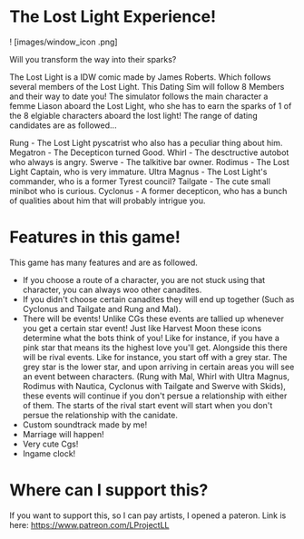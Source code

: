 # The Lost Light Experience!

! [images/window_icon .png]

Will you transform the way into their sparks?

The Lost Light is a IDW comic made by James Roberts. Which follows several members of the Lost Light. This Dating Sim will follow 8 Members and their way to date you! The simulator follows the main character a femme Liason aboard the Lost Light, who she has to earn the sparks of 1 of the 8 elgiable characters aboard the lost light! The range of dating candidates are as followed...

Rung - The Lost Light pyscatrist who also has a peculiar thing about him. 
Megatron - The Decepticon turned Good.
Whirl - The desctructive autobot who always is angry. 
Swerve - The talkitive bar owner.
Rodimus - The Lost Light Captain, who is very immature.
Ultra Magnus - The Lost Light's commander, who is a former Tyrest council?
Tailgate - The cute small minibot who is curious.
Cyclonus - A former decepticon, who has a bunch of qualities about him that will probably intrigue you. 

# Features in this game!

This game has many features and are as followed. 

- If you choose a route of a character, you are not stuck using that character, you can always woo other canadites. 
- If you didn't choose certain canadites they will end up together (Such as Cyclonus and Tailgate and Rung and Mal).
- There will be events! Unlike CGs these events are tallied up whenever you get a certain star event! Just like Harvest Moon these icons determine what the bots think of you! Like for instance, if you have a pink star that means its the highest love you'll get. Alongside this there will be rival events. Like for instance, you start off with a grey star. The grey star is the lower star, and upon arriving in certain areas you will see an event between characters. (Rung with Mal, Whirl with Ultra Magnus, Rodimus with Nautica, Cyclonus with Tailgate and Swerve with Skids), these events will continue if you don't persue a relationship with either of them. The starts of the rival start event will start when you don't persue the relationship with the canidate. 
- Custom soundtrack made by me! 
- Marriage will happen! 
- Very cute Cgs!
- Ingame clock!

# Where can I support this?

If you want to support this, so I can pay artists, I opened a pateron. Link is here: https://www.patreon.com/LProjectLL
